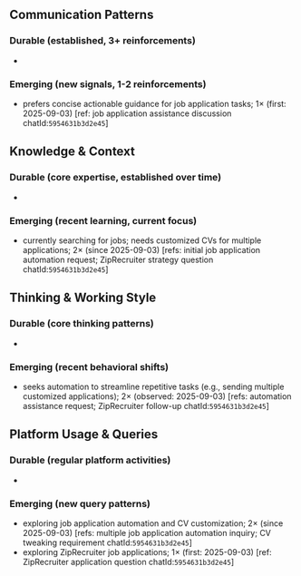 ## Communication Patterns
### Durable (established, 3+ reinforcements)
- 

### Emerging (new signals, 1-2 reinforcements)
- prefers concise actionable guidance for job application tasks; 1× (first: 2025-09-03) [ref: job application assistance discussion chatId:`5954631b3d2e45`]

## Knowledge & Context
### Durable (core expertise, established over time)
- 

### Emerging (recent learning, current focus)
- currently searching for jobs; needs customized CVs for multiple applications; 2× (since 2025-09-03) [refs: initial job application automation request; ZipRecruiter strategy question chatId:`5954631b3d2e45`]

## Thinking & Working Style
### Durable (core thinking patterns)
- 

### Emerging (recent behavioral shifts)
- seeks automation to streamline repetitive tasks (e.g., sending multiple customized applications); 2× (observed: 2025-09-03) [refs: automation assistance request; ZipRecruiter follow-up chatId:`5954631b3d2e45`]

## Platform Usage & Queries
### Durable (regular platform activities)
- 

### Emerging (new query patterns)
- exploring job application automation and CV customization; 2× (since 2025-09-03) [refs: multiple job application automation inquiry; CV tweaking requirement chatId:`5954631b3d2e45`]
- exploring ZipRecruiter job applications; 1× (first: 2025-09-03) [ref: ZipRecruiter application question chatId:`5954631b3d2e45`]